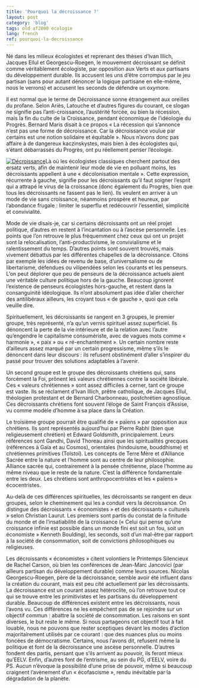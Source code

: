 ```yaml
---
title: 'Pourquoi la décroissance ?'
layout: post
category: 'blog'
tags: old af2000 ecologie
lang: french
ref: pourquoi-la-decroissance
---
```


Né dans les milieux écologistes et reprenant des thèses d’Ivan Illich, Jacques Ellul et Georgescu-Roegen, le mouvement décroissant se définit comme véritablement écologiste, par opposition aux Verts et aux partisans du développement durable. Ils accusent les uns d’être corrompus par le jeu partisan (sans pour autant dénoncer la logique partisane en elle-même, nous le verrons) et accusent les seconds de défendre un oxymore.

Il est normal que le terme de Décroissance sonne étrangement aux oreilles du profane. Selon Ariès, Latouche et d’autres figures du courant, ce slogan ne signifie pas l’anti-croissance, l’austérité forcée, ou bien la récession, mais la fin du culte de la Croissance, pendant économique de l’idéologie du Progrès. Bernard Maris disait à ce propos « La récession qui s’annonce n’est pas une forme de décroissance. Car la décroissance voulue par certains est une notion solidaire et équitable ». Nous n’avons donc pas affaire à de dangereux kaczinskystes, mais bien à des écologistes qui, s’étant débarrassés du Progrès, ont pu réellement penser l’écologie.

[![Décroissance](http://blog.enzosandre.fr/wp-content/uploads/2015/04/Image-2.png)](http://blog.enzosandre.fr/wp-content/uploads/2015/04/Image-2.png)Là où les écologistes classiques cherchent partout des ersatz verts, afin de maintenir leur mode de vie en polluant moins, les décroissants appellent à une « décolonisation mentale ». Cette expression, récurrente à gauche, signifie pour les décroissants qu’il faut soigner l’esprit qui a attrapé le virus de la croissance (donc également du Progrès, bien que tous les décroissants ne fassent pas le lien). Ils veulent en arriver à un mode de vie sans croissance, néanmoins prospère et heureux, par l’abondance frugale : limiter le superflu et redécouvrir l’essentiel, simplicité et convivialité.

Mode de vie disais-je, car si certains décroissants ont un réel projet politique, d’autres en restent à l’incantation ou à l’ascèse personnelle. Les points que l’on retrouve le plus fréquemment chez ceux qui ont un projet sont la relocalisation, l’anti-productivisme, le convivialisme et le ralentissement du temps. D’autres points sont souvent trouvés, mais vivement débattus par les différentes chapelles de la décroissance. Citons par exemple les idées de revenu de base, d’universalisme ou de libertarisme, défendues ou vilipendées selon les courants et les penseurs. L’on peut déplorer que peu de penseurs de la décroissance actuels aient une véritable culture politique hors de la gauche. Beaucoup ignorent l’existence de penseurs écologistes hors-gauche, et restent dans la consanguinité idéologique. Ils n’ont absolument pas idée d’aller chercher des antilibéraux ailleurs, les croyant tous « de gauche », quoi que cela veuille dire.

Spirituellement, les décroissants se rangent en 3 groupes, le premier groupe, très représenté, n’a qu’un vernis spirituel assez superficiel. Ils dénoncent la perte de la vie intérieure et de la relation avec l’autre qu’engendre le capitalisme consumériste, avec de vagues mots comme « harmonie », « paix » ou « ré-enchantement ». Un certain nombre reste d’ailleurs assez marqué par un certain progressisme, même s’ils le dénoncent dans leur discours : ils refusent obstinément d’aller s’inspirer du passé pour trouver des solutions adaptables à l’avenir.

Un second groupe est le groupe des décroissants chrétiens qui, sans forcément la Foi, prônent les valeurs chrétiennes contre la société libérale. Ces « valeurs chrétiennes » sont assez difficiles à cerner, tant ce groupe est vaste. Ils se réclament d’Ivan Illich, prêtre catholique, de Jacques Ellul, théologien protestant et de Bernard Charbonneau, postchrétien agnostique. Ces décroissants chrétiens font souvent l’éloge de Saint François d’Assise, vu comme modèle d’homme à sa place dans la Création.

Le troisième groupe pourrait être qualifié de « païens » par opposition aux chrétiens. Ils sont représentés aujourd’hui par Pierre Rabhi (bien que religieusement chrétien) et Edward Goldsmith, principalement. Leurs références sont Gandhi, David Thoreau ainsi que les spiritualités grecques (références à Gaïa et au Cosmos), orientales (hindouisme, bouddhisme) et chrétiennes primitives (Tolstoï). Les concepts de Terre Mère et d’Alliance Sacrée entre la nature et l’homme sont au centre de leur philosophie. Alliance sacrée qui, contrairement à la pensée chrétienne, place l’homme au même niveau que le reste de la nature. C’est la différence fondamentale entre les deux. Les chrétiens sont anthropocentristes et les « païens » écocentristes.

Au-delà de ces différences spirituelles, les décroissants se rangent en deux groupes, selon le cheminement qui les a conduit vers la décroissance. On distingue des décroissants « économistes » et des décroissants « culturels » selon Christian Laurut. Les premiers sont partis du constat de la finitude du monde et de l’insatiabilité de la croissance (« Celui qui pense qu’une croissance infinie est possible dans un monde fini est soit un fou, soit un économiste » Kenneth Boulding), les seconds, soit d’un mal-être par rapport à la société de consommation, soit de convictions philosophiques ou religieuses.

Les décroissants « économistes » citent volontiers le Printemps Silencieux de Rachel Carson, où bien les conférences de Jean-Marc Jancovici (par ailleurs partisan du développement durable) comme leurs sources. Nicolas Georgescu-Roegen, père de la décroissance, semble avoir été influent dans la création du courant, mais est peu cité actuellement par les décroissants.  
La décroissance est un courant assez hétéroclite, où l’on retrouve tout ce qui se trouve entre les primitivistes et les partisans du développement durable. Beaucoup de différences existent entre les décroissants, nous l’avons vu. Ces différences ne les empêchent pas de se rejoindre sur un objectif commun : abattre la société de consommation. Les raisons en sont diverses, le but reste le même. Si nous partageons cet objectif tout à fait louable, nous ne pouvons que rester sceptiques devant les modes d’action majoritairement utilisés par ce courant : que des nuances plus ou moins foncées de démocratisme. Certains, nous l’avons dit, refusent même la politique et font de la décroissance une ascèse personnelle. D’autres fondent des partis, pensant que s’ils arrivent au pouvoir, ils feront mieux qu’EELV. Enfin, d’autres font de l’entrisme, au sein du PG, d’EELV, voire du PS. Aucun n’évoque la possibilité d’une prise de pouvoir, même si beaucoup craignent l’avènement d’un « écofascisme », rendu inévitable par la dégradation de la planète.